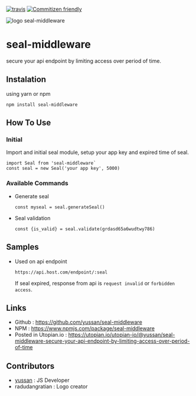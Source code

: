 [![travis](https://travis-ci.org/yussan/seal-middleware.svg?branch=master)](https://travis-ci.org/yussan/seal-middleware)
[![Commitizen friendly](https://img.shields.io/badge/commitizen-friendly-brightgreen.svg)](http://commitizen.github.io/cz-cli/)

![logo seal-middleware](https://user-images.githubusercontent.com/36233576/38233089-0d34f9fe-3722-11e8-8dcb-1be43ceaa859.png)

# seal-middleware
secure your api endpoint by limiting access over period of time.

## Instalation
using yarn or npm 
```
npm install seal-middleware
```

## How To Use
### Initial
Import and initial seal module, setup your app key and expired time of seal.
```
import Seal from 'seal-middleware`
const seal = new Seal('your app key', 5000)
```

### Available Commands 
- Generate seal 
  ```
  const myseal = seal.generateSeal()
  ```
- Seal validation
  ```
  const {is_valid} = seal.validate(grdasd65a6wudtwy786)
  ```

## Samples 
- Used on api endpoint 
  ```
  https://api.host.com/endpoint/:seal
  ```
  If seal expired, response from api is `request invalid` or `forbidden access`.

## Links 
- Github : https://github.com/yussan/seal-middleware
- NPM : https://www.npmjs.com/package/seal-middleware
- Posted in Utopian.io : https://utopian.io/utopian-io/@yussan/seal-middleware-secure-your-api-endpoint-by-limiting-access-over-period-of-time

## Contributors 
- [yussan](https://yussan.github.io) : JS Developer
- radudangratian : Logo creator
